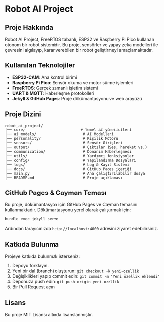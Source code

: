 # Robot AI Project

## Proje Hakkında
Robot AI Project, FreeRTOS tabanlı, ESP32 ve Raspberry Pi Pico kullanan otonom bir robot sistemidir.
Bu proje, sensörler ve yapay zeka modelleri ile çevresini algılayıp, karar verebilen bir robot geliştirmeyi amaçlamaktadır.

## Kullanılan Teknolojiler
- **ESP32-CAM**: Ana kontrol birimi
- **Raspberry Pi Pico**: Sensör okuma ve motor sürme işlemleri
- **FreeRTOS**: Gerçek zamanlı işletim sistemi
- **UART & MQTT**: Haberleşme protokolleri
- **Jekyll & GitHub Pages**: Proje dökümantasyonu ve web arayüzü

## Proje Dizini
```
robot_ai_project/
│── core/                         # Temel AI yöneticileri
│── ai_models/                     # AI Modelleri
│── personality/                   # Kişilik Motoru
│── sensors/                       # Sensör Girişleri
│── output/                        # Çıktılar (Ses, hareket vs.)
│── communication/                 # Donanım Haberleşmesi
│── utils/                         # Yardımcı fonksiyonlar
│── config/                        # Yapılandırma Dosyaları
│── logs/                          # Log & Kayıt Sistemi
│── docs/                          # GitHub Pages içeriği
│── main.py                        # Ana çalıştırılabilir dosya
│── README.md                      # Proje açıklaması
```

## GitHub Pages & Cayman Teması
Bu proje, dökümantasyon için GitHub Pages ve Cayman temasını kullanmaktadır.
Dökümantasyonu yerel olarak çalıştırmak için:

```bash
bundle exec jekyll serve
```

Ardından tarayıcınızda `http://localhost:4000` adresini ziyaret edebilirsiniz.

## Katkıda Bulunma
Projeye katkıda bulunmak isterseniz:
1. Depoyu forklayın.
2. Yeni bir dal (branch) oluşturun: `git checkout -b yeni-ozellik`
3. Değişiklikleri yapıp commit edin: `git commit -m 'Yeni özellik eklendi'`
4. Deponuza push edin: `git push origin yeni-ozellik`
5. Bir Pull Request açın.

## Lisans
Bu proje MIT Lisansı altında lisanslanmıştır.

